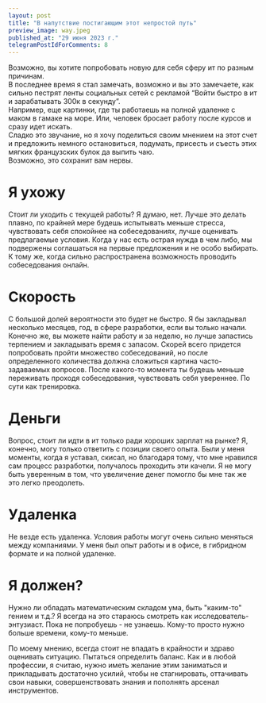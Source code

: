 ```yaml
---
layout: post
title: "В напутствие постигающим этот непростой путь"
preview_image: way.jpeg
published_at: "29 июня 2023 г."
telegramPostIdForComments: 8
---
```


Возможно, вы хотите попробовать новую для себя сферу ит по разным причинам.  
В последнее время я стал замечать, возможно и вы это замечаете, как сильно пестрят ленты социальных сетей с рекламой “Войти быстро в ит и зарабатывать 300к в секунду”.   
Например, еще картинки, где ты работаешь на полной удаленке с маком в гамаке на море. Или, человек бросает работу после курсов и сразу идет искать.  
Сладко это звучание, но я хочу поделиться своим мнением на этот счет и предложить немного остановиться, подумать, присесть и съесть этих мягких французских булок да выпить чаю.   
Возможно, это сохранит вам нервы.

# Я ухожу
Стоит ли уходить с текущей работы? Я думаю, нет. Лучше это делать плавно, по крайней мере будешь испытывать меньше стресса, чувствовать себя спокойнее на собеседованиях, лучше оценивать предлагаемые условия. Когда у нас есть острая нужда в чем либо, мы подвержены соглашаться на первые предложения и не особо выбирать. К тому же, когда сильно распространена возможность проводить собеседования онлайн.

# Скорость
С большой долей вероятности это будет не быстро. Я бы закладывал несколько месяцев, год, в сфере разработки, если вы только начали. Конечно же, вы можете найти работу и за неделю, но лучше запастись терпением и закладывать время с запасом. Скорей всего придется попробовать пройти множество собеседований, но после определенного количества должна сложиться картина часто-задаваемых вопросов. После какого-то момента ты будешь меньше переживать проходя собеседования, чувствовать себя увереннее. По сути как тренировка.

# Деньги
Вопрос, стоит ли идти в ит только ради хороших зарплат на рынке? Я, конечно, могу только ответить с позиции своего опыта. Были у меня моменты, когда я уставал, скисал, но благодаря тому, что мне нравился сам процесс разработки, получалось проходить эти качели. Я не могу быть уверенным в том, что увеличение денег помогло бы мне так же это легко преодолеть.

# Удаленка
Не везде есть удаленка. Условия работы могут очень сильно меняться между компаниями. У меня был опыт работы и в офисе, в гибридном формате и на полной удаленке.

# Я должен?
Нужно ли обладать математическим складом ума, быть "каким-то" гением и т.д.? Я всегда на это стараюсь смотреть как исследователь-энтузиаст. Пока не попробуешь - не узнаешь. Кому-то просто нужно больше времени, кому-то меньше. 

По моему мнению, всегда стоит не впадать в крайности и здраво оценивать ситуацию.
Пытаться определить баланс. Как и в любой профессии, я считаю, нужно иметь желание этим заниматься и прикладывать достаточно усилий, чтобы не стагнировать, оттачивать свои навыки, совершенствовать знания и пополнять арсенал инструментов. 
